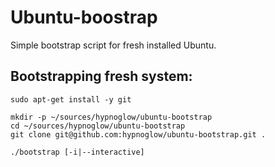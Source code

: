 # Ubuntu-boostrap

Simple bootstrap script for fresh installed Ubuntu.

## Bootstrapping fresh system:

	sudo apt-get install -y git

	mkdir -p ~/sources/hypnoglow/ubuntu-bootstrap
	cd ~/sources/hypnoglow/ubuntu-bootstrap
	git clone git@github.com:hypnoglow/ubuntu-bootstrap.git .

	./bootstrap [-i|--interactive]
